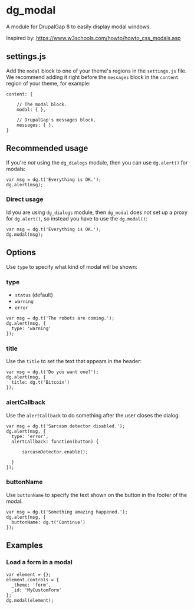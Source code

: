 # dg_modal

A module for DrupalGap 8 to easily display modal windows.

Inspired by: https://www.w3schools.com/howto/howto_css_modals.asp


## settings.js

Add the `modal` block to one of your theme's regions in the `settings.js` file. We recommend adding it right before
the `messages` block in the `content` region of your theme, for example:

```
content: {

    // The modal block.
    modal: { },

    // DrupalGap's messages block.
    messages: { },
}
```

## Recommended usage

If you're *not* using the `dg_dialogs` module, then you can use `dg.alert()` for modals:

``` 
var msg = dg.t('Everything is OK.'); 
dg.alert(msg);
```

### Direct usage

Id you are using `dg_dialogs` module, then `dg_modal` does not set up a proxy for `dg.alert()`, so instead you have to
use the `dg.modal()`:

```
var msg = dg.t('Everything is OK.'); 
dg.modal(msg);
```

## Options

Use `type` to specify what kind of modal will be shown:

### type

- `status` (default)
- `warning`
- `error`

```
var msg = dg.t('The robots are coming.'); 
dg.alert(msg, {
  type: 'warning'
});
```

### title

Use the `title` to set the text that appears in the header:

```
var msg = dg.t('Do you want one?'); 
dg.alert(msg, {
  title: dg.t('Bitcoin')
});
```

### alertCallback

Use the `alertCallback` to do something after the user closes the dialog:

```
var msg = dg.t('Sarcasm detector disabled.');
dg.alert(msg, {
  type: 'error',
  alertCallback: function(button) {
  
      sarcasmDetector.enable();
  
  }
});
```

### buttonName

Use `buttonName` to specify the text shown on the button in the footer of the modal.

```
var msg = dg.t('Something amazing happened.');
dg.alert(msg, {
  buttonName: dg.t('Continue')
});
```

## Examples

### Load a form in a modal
```
var element = {};
element.controls = {
  _theme: 'form',
  _id: 'MyCustomForm'
};
dg.modal(element);
```
